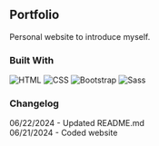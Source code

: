 ## Portfolio
Personal website to introduce myself.

### Built With
![HTML][HTML-Badge]
![CSS][CSS-Badge]
![Bootstrap][Bootstrap-Badge]
![Sass][Sass-Badge]

### Changelog
06/22/2024 - Updated README.md  
06/21/2024 - Coded website

[HTML-Badge]: https://img.shields.io/badge/HTML-0f0f0f?style=for-the-badge&logo=Html5
[CSS-Badge]: https://img.shields.io/badge/CSS-0f0f0f?style=for-the-badge&logo=css3&logoColor=1572B6
[Bootstrap-Badge]: https://img.shields.io/badge/Bootstrap-0f0f0f?style=for-the-badge&logo=bootstrap&logoColor=7952B3
[Sass-Badge]: https://img.shields.io/badge/Sass-0f0f0f?style=for-the-badge&logo=sass&logoColor=CC6699
<!---
## Portfolio
### About the Project
This repository contains the code for my portfolio website. The website is being hosted directly from this github repository with [Github Pages](https://pages.github.com/).

### Built With
[![Nodejs][Node-Badge]][Node-URL]
[![Vite][Vite-Badge]][Vite-URL]
[![React][React-Badge]][React-URL]
[![Tailwind][Tailwind-Badge]][Tailwind-URL]

[Node-Badge]: https://img.shields.io/badge/Node.js-0f0f0f?style=for-the-badge&logo=Node.js&logoColor=339933
[Node-URL]: https://nodejs.org/en
[Vite-Badge]: https://img.shields.io/badge/Vite-0f0f0f?style=for-the-badge&logo=Vite&logoColor=646CFF
[Vite-URL]: https://vitejs.dev/
[React-Badge]: https://img.shields.io/badge/React-0f0f0f?style=for-the-badge&logo=React&logoColor=61DAFB
[React-URL]: https://react.dev/
[Tailwind-Badge]: https://img.shields.io/badge/Tailwind-0f0f0f?style=for-the-badge&logo=Tailwind-CSS&logoColor=06B6D4
[Tailwind-URL]: https://tailwindcss.com/
[XD-Badge]: https://img.shields.io/badge/Adobe%20XD-0f0f0f?style=for-the-badge&logo=Adobe%20XD&logoColor=%23FF61F6
[XD-URL]: https://www.adobe.com/ca/
[AI-Badge]: https://img.shields.io/badge/Adobe%20Illustrator-0f0f0f?style=for-the-badge&logo=Adobe%20Illustrator&logoColor=FF9A00
[AI-URL]: https://www.adobe.com/ca/

## Getting Started
Follow these instructions if you wish to run the website locally.

### Prerequisites
1. Check if you have `npm` installed.
```sh
npm --version
```
2. If you do not have `npm` installed, you can get the latest release from [Node.js](https://nodejs.org/en).
### Installation

## Acknowledgements
- [ImgShields](https://shields.io/) for the badges.
--->
